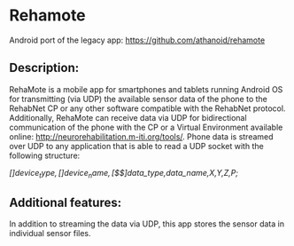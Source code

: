 # Rehamote
Android port of the legacy app: https://github.com/athanoid/rehamote

## Description:
RehaMote is a mobile app for smartphones and tablets running Android OS for transmitting (via UDP) the available sensor data of the phone to the RehabNet CP or any other software compatible with the RehabNet protocol. Additionally, RehaMote can receive data via UDP for bidirectional communication of the phone with the CP or a Virtual Environment available online: http://neurorehabilitation.m-iti.org/tools/.
Phone data is streamed over UDP to any application that is able to read a UDP socket with the following structure:

*[$]device_type,[$$]device_name,[$$$]data_type,data_name,X,Y,Z,P;*

## Additional features:
In addition to streaming the data via UDP, this app stores the sensor data in individual sensor files. 
